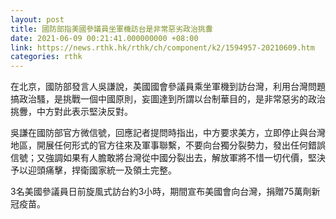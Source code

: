 ```yaml
---
layout: post
title: 國防部指美國參議員坐軍機訪台是非常惡劣政治挑釁
date: 2021-06-09 00:21:41.000000000 +08:00
link: https://news.rthk.hk/rthk/ch/component/k2/1594957-20210609.htm
categories: rthk
---
```


在北京，國防部發言人吳謙說，美國國會參議員乘坐軍機到訪台灣，利用台灣問題搞政治騷，是挑戰一個中國原則，妄圖達到所謂以台制華目的，是非常惡劣的政治挑釁，中方對此表示堅決反對。

吳謙在國防部官方微信號，回應記者提問時指出，中方要求美方，立即停止與台灣地區，開展任何形式的官方往來及軍事聯繫，不要向台獨分裂勢力，發出任何錯誤信號；又強調如果有人膽敢將台灣從中國分裂出去，解放軍將不惜一切代價，堅決予以迎頭痛擊，捍衛國家統一及領土完整。

3名美國參議員日前旋風式訪台約3小時，期間宣布美國會向台灣，捐贈75萬劑新冠疫苗。
